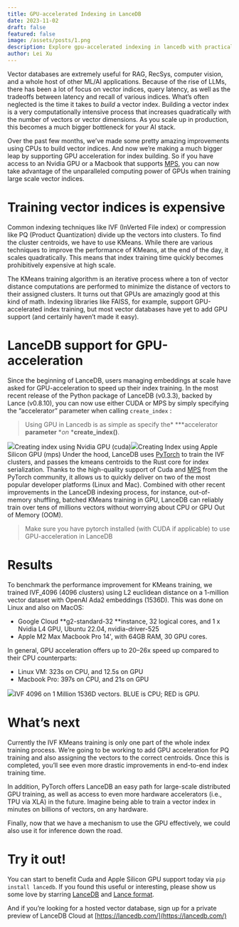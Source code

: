 ```yaml
---
title: GPU-accelerated Indexing in LanceDB
date: 2023-11-02
draft: false
featured: false
image: /assets/posts/1.png
description: Explore gpu-accelerated indexing in lancedb with practical insights and expert guidance from the LanceDB team.
author: Lei Xu
---
```

Vector databases are extremely useful for RAG, RecSys, computer vision, and a whole host of other ML/AI applications. Because of the rise of LLMs, there has been a lot of focus on vector indices, query latency, as well as the tradeoffs between latency and recall of various indices. What’s often neglected is the time it takes to *build* a vector index. Building a vector index is a very computationally intensive process that increases quadratically with the number of vectors or vector dimensions. As you scale up in production, this becomes a much bigger bottleneck for your AI stack.

Over the past few months, we’ve made some pretty amazing improvements using CPUs to build vector indices. And now we’re making a much bigger leap by supporting GPU acceleration for index building. So if you have access to an Nvidia GPU or a Macbook that supports [MPS](https://developer.apple.com/documentation/metalperformanceshaders), you can now take advantage of the unparalleled computing power of GPUs when training large scale vector indices.

# Training vector indices is expensive

Common indexing techniques like IVF (InVerted File index) or compression like PQ (Product Quantization) divide up the vectors into clusters. To find the cluster centroids, we have to use KMeans. While there are various techniques to improve the performance of KMeans, at the end of the day, it scales quadratically. This means that index training time quickly becomes prohibitively expensive at high scale.

The KMeans training algorithm is an iterative process where a ton of vector distance computations are performed to minimize the distance of vectors to their assigned clusters. It turns out that GPUs are amazingly good at this kind of math. Indexing libraries like FAISS, for example, support GPU-accelerated index training, but most vector databases have yet to add GPU support (and certainly haven’t made it easy).

# LanceDB support for GPU-acceleration

Since the beginning of LanceDB, users managing embeddings at scale have asked for GPU-acceleration to speed up their index training. In the most recent release of the Python package of LanceDB (v0.3.3), backed by Lance (v0.8.10), you can now use either CUDA or MPS by simply specifying the “accelerator” parameter when calling `create_index` :

> Using GPU in Lancedb is as simple as specify the* ***accelerator **parameter** **on* ***create_index()**.

![](https://miro.medium.com/v2/resize:fit:770/1*lZQRY7ed3FDGw-h3Sd1rTg.png)Creating index using Nvidia GPU (cuda)![](https://miro.medium.com/v2/resize:fit:770/1*ANrOLSEGd2XXy5vv5h1_WQ.png)Creating Index using Apple Silicon GPU (mps)
Under the hood, LanceDB uses [PyTorch](https://pytorch.org/) to train the IVF clusters, and passes the kmeans centroids to the Rust core for index serialization. Thanks to the high-quality support of Cuda and [MPS](https://pytorch.org/docs/stable/notes/mps.html) from the PyTorch community, it allows us to quickly deliver on two of the most popular developer platforms (Linux and Mac). Combined with other recent improvements in the LanceDB indexing process, for instance, out-of-memory shuffling, batched KMeans training in GPU, LanceDB can reliably train over tens of millions vectors without worrying about CPU or GPU Out of Memory (OOM).

> Make sure you have pytorch installed (with CUDA if applicable) to use GPU-acceleration in LanceDB

# Results

To benchmark the performance improvement for KMeans training, we trained IVF_4096 (4096 clusters) using L2 euclidean distance on a 1-million vector dataset with OpenAI Ada2 embeddings (1536D). This was done on Linux and also on MacOS:

- Google Cloud **g2-standard-32 **instance, 32 logical cores, and 1 x Nvidia L4 GPU, Ubuntu 22.04, nvidia-driver-525
- Apple M2 Max Macbook Pro 14', with 64GB RAM, 30 GPU cores.

In general, GPU acceleration offers up to 20–26x speed up compared to their CPU counterparts:

- Linux VM: 323s on CPU, and 12.5s on GPU
- Macbook Pro: 397s on CPU, and 21s on GPU

![](https://miro.medium.com/v2/resize:fit:770/1*9tRrnjLVnasYS1E9d1PRvA.png)IVF 4096 on 1 Million 1536D vectors. BLUE is CPU; RED is GPU.
# What’s next

Currently the IVF KMeans training is only one part of the whole index training process. We’re going to be working to add GPU acceleration for PQ training and also assigning the vectors to the correct centroids. Once this is completed, you’ll see even more drastic improvements in end-to-end index training time.

In addition, PyTorch offers LanceDB an easy path for large-scale distributed GPU training, as well as access to even more hardware accelerators (i.e., TPU via XLA) in the future. Imagine being able to train a vector index in minutes on billions of vectors, on any hardware.

Finally, now that we have a mechanism to use the GPU effectively, we could also use it for inference down the road.

# Try it out!

You can start to benefit Cuda and Apple Silicon GPU support today via `pip install lancedb`. If you found this useful or interesting, please show us some love by starring [LanceDB](http://github.com/lancedb/lancedb) and [Lance format](http://github.com/lancedb/lance).

And if you’re looking for a hosted vector database, sign up for a private preview of LanceDB Cloud at [https://lancedb.com/](https://lancedb.com/)
